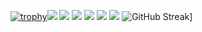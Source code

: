 [![trophy](https://github-profile-trophy.vercel.app/?username=kingtuler1454)](https://github.com/ryo-ma/github-profile-trophy)![](https://komarev.com/ghpvc/?username=kingtuler1454)
![](https://github-profile-summary-cards.vercel.app/api/cards/profile-details?username=kingtuler1454&theme=solarized_dark)
![](https://github-profile-summary-cards.vercel.app/api/cards/repos-per-language?username=kingtuler1454&theme=solarized_dark)
![](https://github-profile-summary-cards.vercel.app/api/cards/most-commit-language?username=kingtuler1454&theme=solarized_dark)
![](https://github-profile-summary-cards.vercel.app/api/cards/stats?username=kingtuler1454&theme=solarized_dark)
![](https://github-profile-summary-cards.vercel.app/api/cards/productive-time?username=kingtuler1454&theme=solarized_dark)
![GitHub Streak](https://github-readme-streak-stats.herokuapp.com/?user=kingtuler1454)]


<!--
**kingtuler1454/kingtuler1454** is a ✨ _special_ ✨ repository because its `README.md` (this file) appears on your GitHub profile.

Here are some ideas to get you started:

- 🔭 I’m currently working on ...
- 🌱 I’m currently learning ...
- 👯 I’m looking to collaborate on ...
- 🤔 I’m looking for help with ...
- 💬 Ask me about ...
- 📫 How to reach me: ...
- 😄 Pronouns: ...
- ⚡ Fun fact: ...
-->
